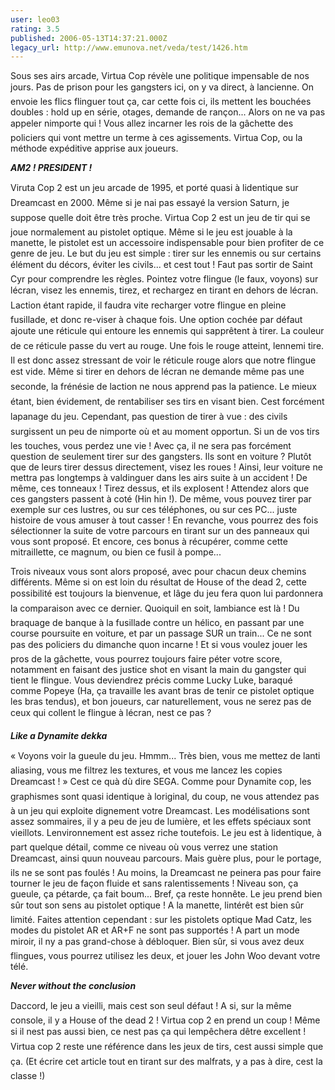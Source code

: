 ```yaml
---
user: leo03
rating: 3.5
published: 2006-05-13T14:37:21.000Z
legacy_url: http://www.emunova.net/veda/test/1426.htm
---
```

Sous ses airs arcade, Virtua Cop révèle une politique impensable de nos jours. Pas de prison pour les gangsters ici, on y va direct, à lancienne. On envoie les flics flinguer tout ça, car cette fois ci, ils mettent les bouchées doubles : hold up en série, otages, demande de rançon... Alors on ne va pas appeler nimporte qui ! Vous allez incarner les rois de la gâchette des policiers qui vont mettre un terme à ces agissements. Virtua Cop, ou la méthode expéditive apprise aux joueurs.  

  

_**AM2 ! PRESIDENT !**_  

  

Viruta Cop 2 est un jeu arcade de 1995, et porté quasi à lidentique sur Dreamcast en 2000\. Même si je nai pas essayé la version Saturn, je suppose quelle doit être très proche. Virtua Cop 2 est un jeu de tir qui se joue normalement au pistolet optique. Même si le jeu est jouable à la manette, le pistolet est un accessoire indispensable pour bien profiter de ce genre de jeu. Le but du jeu est simple : tirer sur les ennemis ou sur certains élément du décors, éviter les civils... et cest tout ! Faut pas sortir de Saint Cyr pour comprendre les règles. Pointez votre flingue (le faux, voyons) sur lécran, visez les ennemis, tirez, et rechargez en tirant en dehors de lécran. Laction étant rapide, il faudra vite recharger votre flingue en pleine fusillade, et donc re-viser à chaque fois. Une option cochée par défaut ajoute une réticule qui entoure les ennemis qui sapprêtent à tirer. La couleur de ce réticule passe du vert au rouge. Une fois le rouge atteint, lennemi tire. Il est donc assez stressant de voir le réticule rouge alors que notre flingue est vide. Même si tirer en dehors de lécran ne demande même pas une seconde, la frénésie de laction ne nous apprend pas la patience. Le mieux étant, bien évidement, de rentabiliser ses tirs en visant bien. Cest forcément lapanage du jeu. Cependant, pas question de tirer à vue : des civils surgissent un peu de nimporte où et au moment opportun. Si un de vos tirs les touches, vous perdez une vie ! Avec ça, il ne sera pas forcément question de seulement tirer sur des gangsters. Ils sont en voiture ? Plutôt que de leurs tirer dessus directement, visez les roues ! Ainsi, leur voiture ne mettra pas longtemps à valdinguer dans les airs suite à un accident ! De même, ces tonneaux ! Tirez dessus, et ils explosent ! Attendez alors que ces gangsters passent à coté (Hin hin !). De même, vous pouvez tirer par exemple sur ces lustres, ou sur ces téléphones, ou sur ces PC... juste histoire de vous amuser à tout casser ! En revanche, vous pourrez des fois sélectionner la suite de votre parcours en tirant sur un des panneaux qui vous sont proposé. Et encore, ces bonus à récupérer, comme cette mitraillette, ce magnum, ou bien ce fusil à pompe...  

  

Trois niveaux vous sont alors proposé, avec pour chacun deux chemins différents. Même si on est loin du résultat de House of the dead 2, cette possibilité est toujours la bienvenue, et lâge du jeu fera quon lui pardonnera la comparaison avec ce dernier. Quoiquil en soit, lambiance est là ! Du braquage de banque à la fusillade contre un hélico, en passant par une course poursuite en voiture, et par un passage SUR un train... Ce ne sont pas des policiers du dimanche quon incarne ! Et si vous voulez jouer les pros de la gâchette, vous pourrez toujours faire péter votre score, notamment en faisant des justice shot en visant la main du gangster qui tient le flingue. Vous deviendrez précis comme Lucky Luke, baraqué comme Popeye (Ha, ça travaille les avant bras de tenir ce pistolet optique les bras tendus), et bon joueurs, car naturellement, vous ne serez pas de ceux qui collent le flingue à lécran, nest ce pas ?  

  

_**Like a Dynamite dekka**_  

  

« Voyons voir la gueule du jeu. Hmmm... Très bien, vous me mettez de lanti aliasing, vous me filtrez les textures, et vous me lancez les copies Dreamcast ! » Cest ce quà dù dire SEGA. Comme pour Dynamite cop, les graphismes sont quasi identique à loriginal, du coup, ne vous attendez pas à un jeu qui exploite dignement votre Dreamcast. Les modélisations sont assez sommaires, il y a peu de jeu de lumière, et les effets spéciaux sont vieillots. Lenvironnement est assez riche toutefois. Le jeu est à lidentique, à part quelque détail, comme ce niveau où vous verrez une station Dreamcast, ainsi quun nouveau parcours. Mais guère plus, pour le portage, ils ne se sont pas foulés ! Au moins, la Dreamcast ne peinera pas pour faire tourner le jeu de façon fluide et sans ralentissements ! Niveau son, ça gueule, ça pétarde, ça fait boum... Bref, ça reste honnête. Le jeu prend bien sûr tout son sens au pistolet optique ! A la manette, lintérêt est bien sûr limité. Faites attention cependant : sur les pistolets optique Mad Catz, les modes du pistolet AR et AR+F ne sont pas supportés ! A part un mode miroir, il ny a pas grand-chose à débloquer. Bien sûr, si vous avez deux flingues, vous pourrez utilisez les deux, et jouer les John Woo devant votre télé.  

  

_**Never without the conclusion**_  

  

Daccord, le jeu a vieilli, mais cest son seul défaut ! A si, sur la même console, il y a House of the dead 2 ! Virtua cop 2 en prend un coup ! Même si il nest pas aussi bien, ce nest pas ça qui lempêchera dêtre excellent ! Virtua cop 2 reste une référence dans les jeux de tirs, cest aussi simple que ça. (Et écrire cet article tout en tirant sur des malfrats, y a pas à dire, cest la classe !)